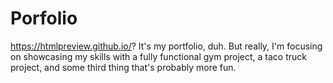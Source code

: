 # Porfolio
https://htmlpreview.github.io/?
It's my portfolio, duh. But really, I'm focusing on showcasing my skills with a fully functional gym project, a taco truck project, and some third thing that's
probably more fun.
